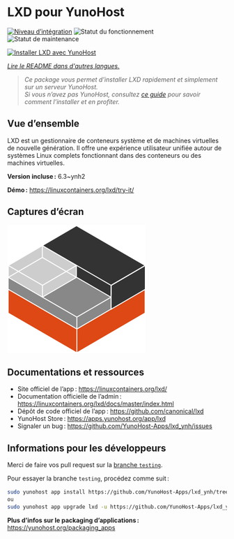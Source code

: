 <!--
Nota bene : ce README est automatiquement généré par <https://github.com/YunoHost/apps/tree/master/tools/readme_generator>
Il NE doit PAS être modifié à la main.
-->

# LXD pour YunoHost

[![Niveau d’intégration](https://apps.yunohost.org/badge/integration/lxd)](https://ci-apps.yunohost.org/ci/apps/lxd/)
![Statut du fonctionnement](https://apps.yunohost.org/badge/state/lxd)
![Statut de maintenance](https://apps.yunohost.org/badge/maintained/lxd)

[![Installer LXD avec YunoHost](https://install-app.yunohost.org/install-with-yunohost.svg)](https://install-app.yunohost.org/?app=lxd)

*[Lire le README dans d'autres langues.](./ALL_README.md)*

> *Ce package vous permet d’installer LXD rapidement et simplement sur un serveur YunoHost.*  
> *Si vous n’avez pas YunoHost, consultez [ce guide](https://yunohost.org/install) pour savoir comment l’installer et en profiter.*

## Vue d’ensemble

LXD est un gestionnaire de conteneurs système et de machines virtuelles de nouvelle génération. Il offre une expérience utilisateur unifiée autour de systèmes Linux complets fonctionnant dans des conteneurs ou des machines virtuelles.


**Version incluse :** 6.3~ynh2

**Démo :** <https://linuxcontainers.org/lxd/try-it/>

## Captures d’écran

![Capture d’écran de LXD](./doc/screenshots/LXD-logo.png)

## Documentations et ressources

- Site officiel de l’app : <https://linuxcontainers.org/lxd/>
- Documentation officielle de l’admin : <https://linuxcontainers.org/lxd/docs/master/index.html>
- Dépôt de code officiel de l’app : <https://github.com/canonical/lxd>
- YunoHost Store : <https://apps.yunohost.org/app/lxd>
- Signaler un bug : <https://github.com/YunoHost-Apps/lxd_ynh/issues>

## Informations pour les développeurs

Merci de faire vos pull request sur la [branche `testing`](https://github.com/YunoHost-Apps/lxd_ynh/tree/testing).

Pour essayer la branche `testing`, procédez comme suit :

```bash
sudo yunohost app install https://github.com/YunoHost-Apps/lxd_ynh/tree/testing --debug
ou
sudo yunohost app upgrade lxd -u https://github.com/YunoHost-Apps/lxd_ynh/tree/testing --debug
```

**Plus d’infos sur le packaging d’applications :** <https://yunohost.org/packaging_apps>
